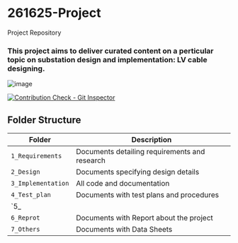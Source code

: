 # 261625-Project
Project Repository


### This project aims to deliver curated content on a perticular topic on substation design and implementation: LV cable designing. 

![image](https://user-images.githubusercontent.com/80807460/114123691-749e7400-9910-11eb-97d4-97f6352669a2.png)

[![Contribution Check - Git Inspector](https://github.com/Vyaskaushik-vyas/261625-Project/actions/workflows/gitinspector.yml/badge.svg)](https://github.com/Vyaskaushik-vyas/261625-Project/actions/workflows/gitinspector.yml)




## Folder Structure
Folder             | Description
-------------------| -----------------------------------------
`1_Requirements`   | Documents detailing requirements and research
`2_Design`         | Documents specifying design details
`3_Implementation` | All code and documentation
`4_Test_plan`      | Documents with test plans and procedures
`5_                | 
`6_Reprot `        | Documents with Report about the project
`7_Others   `      | Documents with Data Sheets
